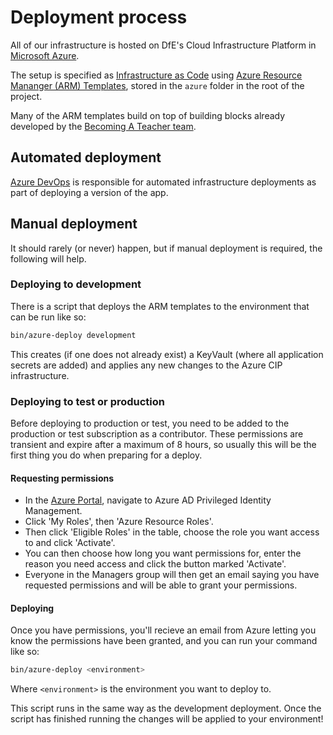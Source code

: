 # Deployment process

All of our infrastructure is hosted on DfE's Cloud Infrastructure Platform in
[Microsoft Azure](azure).

The setup is specified as [Infrastructure as Code](iac) using
[Azure Resource Mananger (ARM) Templates](arm), stored in the `azure` folder in
the root of the project.

Many of the ARM templates build on top of building blocks already developed by
the [Becoming A Teacher team](building_blocks).

## Automated deployment

[Azure DevOps](https://dfe-ssp.visualstudio.com/S118-Teacher-Payments-Service)
is responsible for automated infrastructure deployments as part of deploying a
version of the app.

## Manual deployment

It should rarely (or never) happen, but if manual deployment is required, the
following will help.

### Deploying to development

There is a script that deploys the ARM templates to the environment that can be
run like so:

```bash
bin/azure-deploy development
```

This creates (if one does not already exist) a KeyVault (where all application
secrets are added) and applies any new changes to the Azure CIP infrastructure.

### Deploying to test or production

Before deploying to production or test, you need to be added to the production
or test subscription as a contributor. These permissions are transient and
expire after a maximum of 8 hours, so usually this will be the first thing you
do when preparing for a deploy.

#### Requesting permissions

- In the [Azure Portal](azure_portal), navigate to Azure AD Privileged Identity
  Management.
- Click 'My Roles', then 'Azure Resource Roles'.
- Then click 'Eligible Roles' in the table, choose the role you want access to
  and click 'Activate'.
- You can then choose how long you want permissions for, enter the reason you
  need access and click the button marked 'Activate'.
- Everyone in the Managers group will then get an email saying you have
  requested permissions and will be able to grant your permissions.

#### Deploying

Once you have permissions, you'll recieve an email from Azure letting you know
the permissions have been granted, and you can run your command like so:

```bash
bin/azure-deploy <environment>
```

Where `<environment>` is the environment you want to deploy to.

This script runs in the same way as the development deployment. Once the script
has finished running the changes will be applied to your environment!

[azure]: https://azure.microsoft.com/en-gb/
[iac]: https://en.wikipedia.org/wiki/Infrastructure_as_code
[arm]: https://azure.microsoft.com/en-gb/resources/templates/
[building_blocks]: https://github.com/DFE-Digital/bat-platform-building-blocks
[azure_portal]: https://portal.azure.com/

